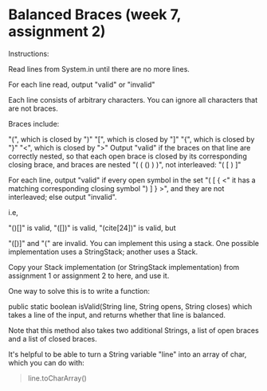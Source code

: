 # **Balanced Braces (week 7, assignment 2)**

Instructions:

Read lines from System.in until there are no more lines.

For each line read, output "valid" or "invalid"

Each line consists of arbitrary characters. You can ignore all characters that are not braces.

Braces include:

"(", which is closed by ")" "[", which is closed by "]" "{", which is closed by "}" "<", which is closed by ">" Output "valid" if the braces on that line are correctly nested, so that each open brace is closed by its corresponding closing brace, and braces are nested "( ( () ) )", not interleaved: "( [ ) ]"

For each line, output "valid" if every open symbol in the set "( [ { <" it has a matching corresponding closing symbol ") ] } >", and they are not interleaved; else output "invalid".

i.e,

"()[]" is valid, "([])" is valid, "(cite[24])" is valid, but

"([)]" and "(" are invalid. You can implement this using a stack. One possible implementation uses a StringStack; another uses a Stack.

Copy your Stack implementation (or StringStack implementation) from assignment 1 or assignment 2 to here, and use it.

One way to solve this is to write a function:

public static boolean isValid(String line, String opens, String closes) which takes a line of the input, and returns whether that line is balanced.

Note that this method also takes two additional Strings, a list of open braces and a list of closed braces.

It's helpful to be able to turn a String variable "line" into an array of char, which you can do with:

> line.toCharArray()
